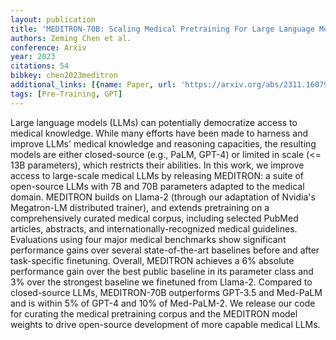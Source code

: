 ```yaml
---
layout: publication
title: 'MEDITRON-70B: Scaling Medical Pretraining For Large Language Models'
authors: Zeming Chen et al.
conference: Arxiv
year: 2023
citations: 54
bibkey: chen2023meditron
additional_links: [{name: Paper, url: 'https://arxiv.org/abs/2311.16079'}]
tags: [Pre-Training, GPT]
---
```

Large language models (LLMs) can potentially democratize access to medical
knowledge. While many efforts have been made to harness and improve LLMs'
medical knowledge and reasoning capacities, the resulting models are either
closed-source (e.g., PaLM, GPT-4) or limited in scale (<= 13B parameters),
which restricts their abilities. In this work, we improve access to large-scale
medical LLMs by releasing MEDITRON: a suite of open-source LLMs with 7B and 70B
parameters adapted to the medical domain. MEDITRON builds on Llama-2 (through
our adaptation of Nvidia's Megatron-LM distributed trainer), and extends
pretraining on a comprehensively curated medical corpus, including selected
PubMed articles, abstracts, and internationally-recognized medical guidelines.
Evaluations using four major medical benchmarks show significant performance
gains over several state-of-the-art baselines before and after task-specific
finetuning. Overall, MEDITRON achieves a 6% absolute performance gain over the
best public baseline in its parameter class and 3% over the strongest baseline
we finetuned from Llama-2. Compared to closed-source LLMs, MEDITRON-70B
outperforms GPT-3.5 and Med-PaLM and is within 5% of GPT-4 and 10% of
Med-PaLM-2. We release our code for curating the medical pretraining corpus and
the MEDITRON model weights to drive open-source development of more capable
medical LLMs.